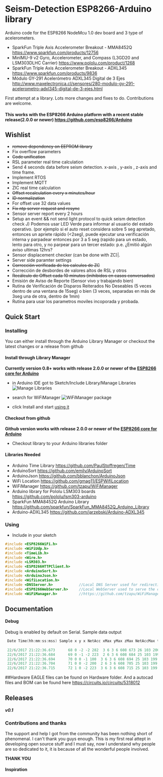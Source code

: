 # Seism-Detection ESP8266-Arduino library
Arduino code for the ESP8266 NodeMcu 1.0 dev board and 3 type of acelerometers.
- SparkFun Triple Axis Accelerometer Breakout - MMA8452Q https://www.sparkfun.com/products/12756
- MinIMU-9 v2 Gyro, Accelerometer, and Compass (L3GD20 and LSM303DLHC Carrier) https://www.pololu.com/product/1268
- SparkFun Triple Axis Accelerometer Breakout - ADXL345 https://www.sparkfun.com/products/9836
- Módulo GY-291 Acelerómetro ADXL345 Digital de 3 Ejes http://www.maxelectronica.cl/sensores/280-modulo-gy-291-acelerometro-adxl345-digital-de-3-ejes.html

First attempt at a library. Lots more changes and fixes to do. Contributions are welcome.

#### This works with the ESP8266 Arduino platform with a recent stable release(2.0.0 or newer) https://github.com/esp8266/Arduino





## Wishlist
- ~~remove dependency on EEPROM library~~
- Fix overflow parameters
- ~~Code unification~~
- RSL parameter real time calculation
- Send 4 seconds data before seism detection. x-axis , y-axis , z-axis and time frame.
- Implement RTOS
- Implement MQTT
- ZIC real time calculation
- ~~Offset recalculation every x minutes/hour~~
- ~~ID normalization~~
- For offset use 32 data values
- ~~Fix ntp server request and resync~~
- Sensor server report every 2 hours
- Setup an event && not send light protocol to quick seism detection check
J) Podemos usar LED Verde para informar al usuario del estado operativo.
    (por ejemplo si el auto reset considera sobre 5 seg apretado, entonces
    un apriete rápido (<2seg), puede ejecutar una verificación interna y
    parpadear entonces por 3 a 5 seg (rapido para un estado, lento para otro,
    y no parpear para un tercer estado: p.e. ¿Emitió algún aviso ultimas 12hrs?
- Sensor displacement checker (can be done with ZC)|.
- Server side paramter settings
- ~~Corrección verificada de los calculos de ZC~~
- Corrección de desbordes de valores altos de RSL y otros
- ~~Recálculo de Offset cada 10 minutos (inihibidos en casos conversados)~~
- Emisión de Aviso de Reporte (Sensor vivo y trabajando bien)
- Rutina de Verificación de Disparos Reiterados No Deseables
    (5 veces dentro de una ventana de 15seg) o bien 
    (3 veces, separadas en más de 3seg una de otra, dentro de 1min)
- Rutina para usar los parametros moviles incoporada y probada.

## Quick Start

### Installing
You can either install through the Arduino Library Manager or checkout the latest changes or a release from github

#### Install through Library Manager
__Currently version 0.8+ works with release 2.0.0 or newer of the [ESP8266 core for Arduino](https://github.com/esp8266/Arduino)__
 - in Arduino IDE got to Sketch/Include Library/Manage Libraries
  ![Manage Libraries](http://i.imgur.com/9BkEBkR.png)

 - search for WiFiManager
  ![WiFiManager package](http://i.imgur.com/18yIai8.png)

 - click Install and start [using it](#using)

####  Checkout from github
__Github version works with release 2.0.0 or newer of the [ESP8266 core for Arduino](https://github.com/esp8266/Arduino)__
- Checkout library to your Arduino libraries folder

####  Libraries Needed
- Arduino Time Library https://github.com/PaulStoffregen/Time
- ArduinoSort https://github.com/emilv/ArduinoSort
- ArduinoJson https://github.com/bblanchon/ArduinoJson
- WiFi Location https://github.com/gmag11/ESPWifiLocation
- WiFiManager https://github.com/tzapu/WiFiManager
- Arduino library for Pololu LSM303 boards https://github.com/pololu/lsm303-arduino
- SparkFun MMA8452Q Arduino Library https://github.com/sparkfun/SparkFun_MMA8452Q_Arduino_Library
- Arduino-ADXL345 https://github.com/jarzebski/Arduino-ADXL345



### Using
- Include in your sketch
```cpp
#include <ESP8266WiFi.h>
#include <WiFiUdp.h>
#include <TimeLib.h>
#include <Wire.h>
#include <LSM303.h>
#include <ESP8266HTTPClient.h>
#include <ArduinoSort.h>
#include <ArduinoJson.h>
#include <WifiLocation.h>
#include <DNSServer.h>            //Local DNS Server used for redirecting all requests to the configuration portal
#include <ESP8266WebServer.h>     //Local WebServer used to serve the configuration portal
#include <WiFiManager.h>          //https://github.com/tzapu/WiFiManager WiFi Configuration Magic
```

## Documentation


#### Debug
Debug is enabled by default on Serial. 
Sample data output
```cpp
 Date Time(hh:mm:ss:mss) Sample x y x NetAcc xMax yMax zMax NetAccMax t_NetAccMax ZC IQR CAV RSL
 
 22/6/2017 21:22:36.673      68 0 -2 -2 282  3 6 3 6 608 673 26 103 200 111 
 22/6/2017 21:22:36.684      69 0 -1 -2 223  2 6 3 6 608 684 25 103 199 111 
 22/6/2017 21:22:36.694      70 0 0 -1 100  3 6 3 6 608 694 25 103 199 111 
 22/6/2017 21:22:36.704      71 0 0 -2 200  2 6 3 6 608 705 25 103 199 111 
 22/6/2017 21:22:36.715      72 1 0 -2 223  3 6 3 6 608 715 25 103 199 111 


```
##Hardware
EAGLE files can be found on Hardware folder. And a autocad files and BOM can be found here https://circuits.io/circuits/5318012
## Releases
##### v0.1



### Contributions and thanks
The support and help I got from the community has been nothing short of phenomenal. I can't thank you guys enough. This is my first real attept in developing open source stuff and I must say, now I understand why people are so dedicated to it, it is because of all the wonderful people involved.

__THANK YOU__

#### Inspiration
